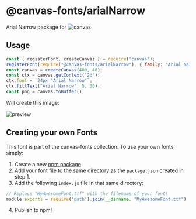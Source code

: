 @canvas-fonts/arialNarrow
====

Arial Narrow package for ![canvas](https://npmjs.org/package/canvas)

## Usage

```js
const { registerFont, createCanvas } = require('canvas');
registerFont(require("@canvas-fonts/arialNarrow"), { family: "Arial Narrow" });
const canvas = createCanvas(400, 48);
const ctx = canvas.getContext('2d');
ctx.font = `24px "Arial Narrow"`;
ctx.fillText("Arial Narrow", 5, 30);
const png = canvas.toBuffer();
```

Will create this image:

![preview](https://github.com/retrohacker/canvas-fonts/raw/master/previews/arialNarrow.png)

## Creating your own Fonts

This font is part of the canvas-fonts collection. To use your own fonts, simply:

1. Create a new [npm package](https://docs.npmjs.com/creating-node-js-modules)
2. Add your font file to the same directory as the `package.json` created in step 1.
3. Add the following `index.js` file in that same directory:

```js
// Replace "MyAwesomeFont.ttf" with the filename of your font!
module.exports = require('path').join(__dirname, "MyAwesomeFont.ttf")
```

4. Publish to npm!